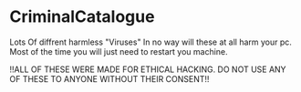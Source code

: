 # CriminalCatalogue
Lots Of diffrent harmless "Viruses" In no way will these at all harm your pc. Most of the time you will just need to restart you machine.

!!ALL OF THESE WERE MADE FOR ETHICAL HACKING. DO NOT USE ANY OF THESE TO ANYONE WITHOUT THEIR CONSENT!!
